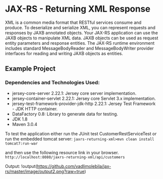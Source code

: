 
# JAX-RS - Returning XML Response

 XML is a common media format that RESTful services consume and produce. To deserialize and serialize XML, you can represent requests and responses by JAXB annotated objects. Your JAX-RS application can use the JAXB objects to manipulate XML data. JAXB objects can be used as request entity parameters and response entities. The JAX-RS runtime environment includes standard MessageBodyReader and MessageBodyWriter provider interfaces for reading and writing JAXB objects as entities.

## Example Project
### Dependencies and Technologies Used:

* jersey-core-server 2.22.1: Jersey core server implementation.
* jersey-container-servlet 2.22.1: Jersey core Servlet 3.x implementation.
* jersey-test-framework-provider-jdk-http 2.22.1: Jersey Test Framework - JDK HTTP container.
* DataFactory 0.8: Library to generate data for testing.
* JDK 1.8
* Maven 3.0.4

To test the application either run the JUnit test CustomerRestServiceTest or run the embedded tomcat server:
```jaxrs-returning-xml>mvn clean install tomcat7:run-war```

and then use the following resource link in your browser.
```http://localhost:8080/jaxrs-returning-xml/api/customers```

Output:
!output(https://github.com/vadlimolebila/jax-rs/master/image/output2.png?raw=true)